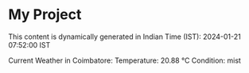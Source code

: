 # My Project

This content is dynamically generated in Indian Time (IST): 2024-01-21 07:52:00 IST


Current Weather in Coimbatore:
Temperature: 20.88 °C
Condition: mist
